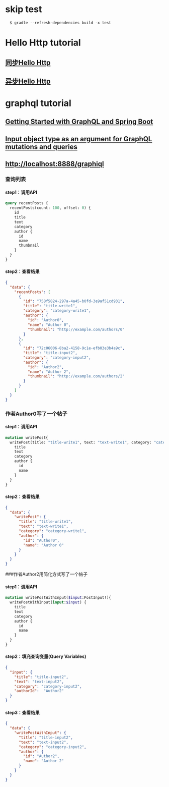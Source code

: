 # skip test
```
  $ gradle --refresh-dependencies build -x test
```
  
# Hello Http tutorial
## [同步Hello Http](http://localhost:8888/hello)  
## [异步Hello Http](http://localhost:8888/helloasyncgrpc) 
 
# graphql tutorial
## [Getting Started with GraphQL and Spring Boot](http://www.baeldung.com/spring-graphql)
## [Input object type as an argument for GraphQL mutations and queries](https://medium.com/graphql-mastery/json-as-an-argument-for-graphql-mutations-and-queries-3cd06d252a04)
## [http://localhost:8888/graphiql](http://localhost:8888/graphiql)
### 查询列表
#### step1：调用API
```graphql
query recentPosts {
  recentPosts(count: 100, offset: 0) {
    id
    title
    text
    category
    author {
      id
      name
      thumbnail
    }
  }
}
```
#### step2：查看结果
```json
{
  "data": {
    "recentPosts": [
      {
        "id": "758f5824-297a-4a45-b0fd-3e9af51cd931",
        "title": "title-write1",
        "category": "category-write1",
        "author": {
          "id": "Author0",
          "name": "Author 0",
          "thumbnail": "http://example.com/authors/0"
        }
      },
      {
        "id": "72c06006-8ba2-4158-9c1e-efb03e3b4a9c",
        "title": "title-input2",
        "category": "category-input2",
        "author": {
          "id": "Author2",
          "name": "Author 2",
          "thumbnail": "http://example.com/authors/2"
        }
      }
    ]
  }
}
```
### 作者Author0写了一个帖子
#### step1：调用API
```graphql
mutation writePost{
  writePost(title: "title-write1", text: "text-write1", category: "category-write1", author: "Author0") {
    title
    text
    category
    author {
      id
      name
    }
  }
}

```
#### step2：查看结果
```json
{
  "data": {
    "writePost": {
      "title": "title-write1",
      "text": "text-write1",
      "category": "category-write1",
      "author": {
        "id": "Author0",
        "name": "Author 0"
      }
    }
  }
}
```

###作者Author2用简化方式写了一个帖子
#### step1：调用API
```graphql
mutation writePostWithInput($input:PostInput!){
  writePostWithInput(input:$input) {
    title
    text
    category
    author {
      id
      name
    }
  }
}

```
#### step2：填充查询变量(Query Variables)
```json
{
  "input": {
    "title": "title-input2",
    "text": "text-input2",
    "category": "category-input2",
    "authorId":  "Author2"
  }
}
```  
#### step3：查看结果
```json
{
  "data": {
    "writePostWithInput": {
      "title": "title-input2",
      "text": "text-input2",
      "category": "category-input2",
      "author": {
        "id": "Author2",
        "name": "Author 2"
      }
    }
  }
}
```
